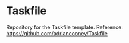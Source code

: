 # Taskfile
Repository for the Taskfile template. Reference: https://github.com/adriancooney/Taskfile
